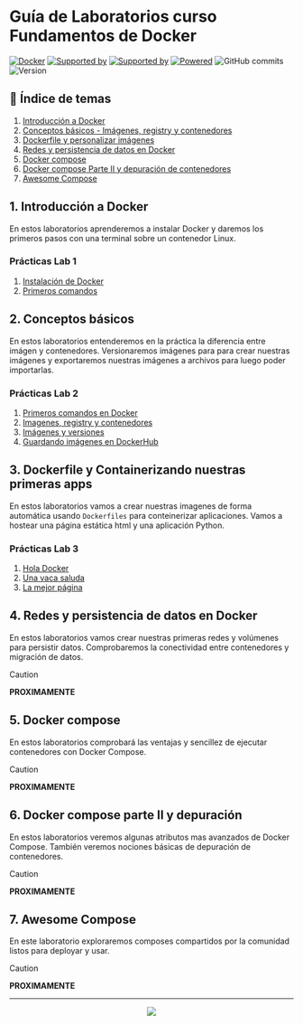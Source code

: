 # Guía de Laboratorios curso Fundamentos de Docker



[![Docker](https://badgen.net/badge/icon/docker?icon=docker&label)](https://docker.com/)
[![Supported by](https://img.shields.io/badge/Supported%20by-CFL410-green.svg)](https://centro410laplata.edu.ar/)
[![Supported by](https://img.shields.io/badge/Supported%20by-IDEP-green.svg)](https://idepba.com.ar/)
[![Powered](https://img.shields.io/badge/Powered%20by-ATE-green.svg)](https://atepba.org.ar/)
![GitHub commits](https://badgen.net/github/commits/kity-linuxero/docker_410)
![Version](https://img.shields.io/badge/Version-1.1-orange)


## 🐳 Índice de temas
1. [Introducción a Docker](#1-introducción-a-docker)
2. [Conceptos básicos - Imágenes, registry y contenedores](#2-conceptos-básicos)
3. [Dockerfile y personalizar imágenes](#3-dockerfile-y-containerizando-nuestras-primeras-apps)
4. [Redes y persistencia de datos en Docker](#4-redes-y-persistencia-de-datos-en-docker)
5. [Docker compose](#5-docker-compose)
6. [Docker compose Parte II y depuración de contenedores](#6-docker-compose-parte-ii-y-depuración)
7. [Awesome Compose](#7-awesome-compose)

## 1. Introducción a Docker

En estos laboratorios aprenderemos a instalar Docker y daremos los primeros pasos con una terminal sobre un contenedor Linux.


### Prácticas Lab 1

1. [Instalación de Docker](./labs/01-introduccion/instalacion.md)
2. [Primeros comandos](./labs/01-introduccion/primeros-comandos.md)


## 2. Conceptos básicos

En estos laboratorios entenderemos en la práctica la diferencia entre imágen y contenedores. Versionaremos imágenes para para crear nuestras imágenes y exportaremos nuestras imágenes a archivos para luego poder importarlas.

### Prácticas Lab 2

1. [Primeros comandos en Docker](./labs/02-conceptos-basicos/21-cli-primeros-comandos.md)
2. [Imagenes, registry y contenedores](./labs/02-conceptos-basicos/22-images-registry-container.md)
3. [Imágenes y versiones](./labs/02-conceptos-basicos/23-images-tags.md)
4. [Guardando imágenes en DockerHub](./labs/02-conceptos-basicos/24-images-push.md)


## 3. Dockerfile y Containerizando nuestras primeras apps

En estos laboratorios vamos a crear nuestras imagenes de forma automática usando `Dockerfiles` para conteinerizar aplicaciones. Vamos a hostear una página estática html y una aplicación Python.

### Prácticas Lab 3

1. [Hola Docker](./labs/03-dockerfiles/31-holamundo/README.md)
2. [Una vaca saluda](./labs/03-dockerfiles/31-cow/README.md)
3. [La mejor página](./labs/03-dockerfiles/32-best-page/README.md)

## 4. Redes y persistencia de datos en Docker

En estos laboratorios vamos crear nuestras primeras redes y volúmenes para persistir datos. Comprobaremos la conectividad entre contenedores y migración de datos.

> [!CAUTION]
> **PROXIMAMENTE**


## 5. Docker compose

En estos laboratorios comprobará las ventajas y sencillez de ejecutar contenedores con Docker Compose.

> [!CAUTION]
> **PROXIMAMENTE**

## 6. Docker compose parte II y depuración

En estos laboratorios veremos algunas atributos mas avanzados de Docker Compose. También veremos nociones básicas de depuración de contenedores.

> [!CAUTION]
> **PROXIMAMENTE**


## 7. Awesome Compose

En este laboratorio exploraremos composes compartidos por la comunidad listos para deployar y usar.

> [!CAUTION]
> **PROXIMAMENTE**


---------

<p align="center">
  <a href="https://centro410laplata.edu.ar/">
    <img src="https://docker.idepba.com.ar/img/logos/logos.footer.gray.webp">
  </a>
</p>

